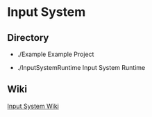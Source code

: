 # Input System

## Directory

- ./Example Example Project

- ./InputSystemRuntime Input System Runtime

## Wiki

[Input System Wiki](https://gitee.com/shpoz/input-system/wikis/%E8%BE%93%E5%85%A5%E7%B3%BB%E7%BB%9F%E7%AE%80%E4%BB%8B)